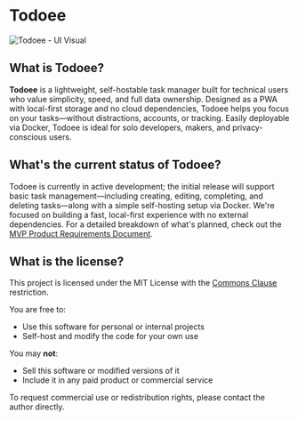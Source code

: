 # Todoee

![Todoee - UI Visual](https://github.com/user-attachments/assets/3a7a71b4-96aa-4786-8c3a-5ab6fb469586)

## What is Todoee?

**Todoee** is a lightweight, self-hostable task manager built for technical users who value simplicity, speed, and full data ownership. Designed as a PWA with local-first storage and no cloud dependencies, Todoee helps you focus on your tasks—without distractions, accounts, or tracking. Easily deployable via Docker, Todoee is ideal for solo developers, makers, and privacy-conscious users.

## What's the current status of Todoee?

Todoee is currently in active development; the initial release will support basic task management—including creating, editing, completing, and deleting tasks—along with a simple self-hosting setup via Docker. We're focused on building a fast, local-first experience with no external dependencies. For a detailed breakdown of what's planned, check out the [MVP Product Requirements Document](https://github.com/jnahumphreys/todoee/blob/main/docs/prd-mvp.md).

## What is the license?

This project is licensed under the MIT License with the [Commons Clause](https://commonsclause.com) restriction.

You are free to:
- Use this software for personal or internal projects
- Self-host and modify the code for your own use

You may **not**:
- Sell this software or modified versions of it
- Include it in any paid product or commercial service

To request commercial use or redistribution rights, please contact the author directly.
